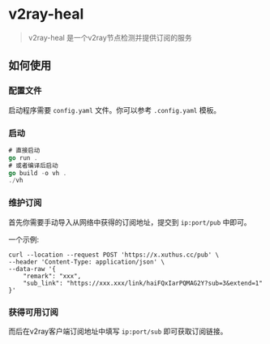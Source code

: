 # v2ray-heal

> v2ray-heal 是一个v2ray节点检测并提供订阅的服务

## 如何使用

### 配置文件

启动程序需要 `config.yaml` 文件。你可以参考 `.config.yaml` 模板。

### 启动

```go
# 直接启动
go run .
# 或者编译后启动
go build -o vh .
./vh
```

### 维护订阅
首先你需要手动导入从网络中获得的订阅地址，提交到 `ip:port/pub` 中即可。

一个示例: 

```curl
curl --location --request POST 'https://x.xuthus.cc/pub' \
--header 'Content-Type: application/json' \
--data-raw '{
    "remark": "xxx",
    "sub_link": "https://xxx.xxx/link/haiFQxIarPQMAG2Y?sub=3&extend=1"
}'
```


### 获得可用订阅
而后在v2ray客户端订阅地址中填写 `ip:port/sub` 即可获取订阅链接。